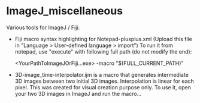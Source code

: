 # ImageJ_miscellaneous
Various tools for ImageJ / Fiji:
- Fiji macro syntax highlighting for Notepad-plusplus.xml (Upload this file in "Language > User-defined language > import")
To run it from notepad, use "execute" with following full path (do not modify the end):

    <YourPathToImageJOrFiji...exe> -macro "$(FULL_CURRENT_PATH)"

- 3D-image_time-interpolator.ijm is a macro that generates intermediate 3D images between two initial 3D images. Interpolation is linear for each pixel. This was created for visual creation purpose only. To use it, open your two 3D images in ImageJ and run the macro...
